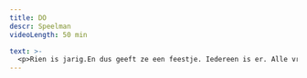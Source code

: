 ```yaml
---
title: DO
descr: Speelman
videoLength: 50 min

text: >-
  <p>Rien is jarig.En dus geeft ze een feestje. Iedereen is er. Alle vriendjes en vriendinnetjes. </p><p>Dan gaat plots de bel. Er staat een kado voor de deur! Op twee lange benen!</p><p>En met de borstkloek vooruit! Het is een held! Een superheld nog wel!</p><p>Hij komt voor haar zegt hij. Hij doet zo’n dingen normaalgezien nooit, maar voor haar maakt hij een uitzondering. &nbsp;Maar wie is deze held eigenlijk? Kent ze hem niet? Of vergist ze zich? </p><p>Do is een humoristische monoloog over een held op sokken, een held die achter zijn masker laat kijken en in zijn hart, een held die pas kan vliegen als Do hem vleugels geeft. </p><p>Do...?</p><p>‍</p><p><strong>Voorstelling gekeken? Gebruik de </strong><a href="http://www.ccberingen.be/mediastorage/FSDocument/237/Lesmap_DO_-_Theater_Speelman.pdf" target="_blank"><strong>lesmap </strong></a><strong>voor nog meer plezier</strong></p><p>‍</p><p><strong>Credits</strong></p><p>Spel: Stan Reekmans</p><p>Tekst: Johan Buytaert</p><p>Coaching Spel/Regie: Yves Willems</p><p>Decor en licht: Martijn Megens</p><p>Kostuum: Lynn Bruggeman</p><p>In co-produktie met Rataplan, Borgerhout</p><p>Tourneeplanning en promotie: Katleen Machiels</p><p>‍</p><p>Opname door Bert Warson - Fabelfilm</p>
---
```

